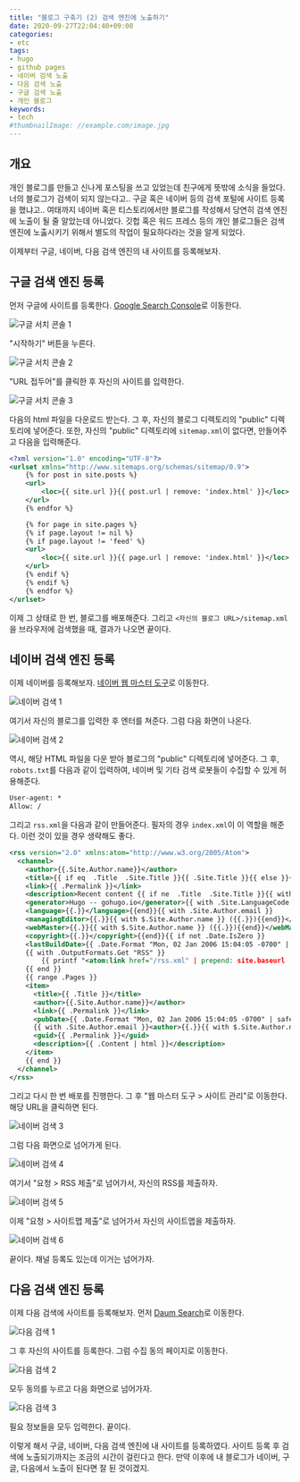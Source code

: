 ```yaml
---
title: "블로그 구축기 (2) 검색 엔진에 노출하기"
date: 2020-09-27T22:04:40+09:00
categories:
- etc
tags:
- hugo
- github pages
- 네이버 검색 노출
- 다음 검색 노출
- 구글 검색 노출
- 개인 블로그
keywords:
- tech
#thumbnailImage: //example.com/image.jpg
---
```


<!--more-->

## 개요 

개인 블로그를 만들고 신나게 포스팅을 쓰고 있었는데 친구에게 뜻밖에 소식을 들었다. 너의 블로그가 검색이 되지 않는다고.. 구글 혹은 네이버 등의 검색 포털에 사이트 등록을 했냐고.. 여태까지 네이버 혹은 티스토리에서만 블로그를 작성해서 당연히 검색 엔진에 노출이 될 줄 알았는데 아니었다. 깃헙 혹은 워드 프레스 등의 개인 블로그들은 검색 엔진에 노춣시키기 위해서 별도의 작업이 필요하다라는 것을 알게 되었다.

이제부터 구글, 네이버, 다음 검색 엔진의 내 사이트를 등록해보자.


## 구글 검색 엔진 등록

먼저 구글에 사이트를 등록한다. [Google Search Console](https://search.google.com/search-console/about?hl=ko)로 이동한다.

![구글 서치 콘솔 1](/images/etc/02-register-blog-to-search-engine/01.png)

"시작하기" 버튼을 누른다.

![구글 서치 콘솔 2](/images/etc/02-register-blog-to-search-engine/02.png)

"URL 접두어"를 클릭한 후 자신의 사이트를 입력한다.

![구글 서치 콘솔 3](/images/etc/02-register-blog-to-search-engine/03.png)

다음의 html 파일을 다운로드 받는다. 그 후, 자신의 블로그 디렉토리의 "public" 디렉토리에 넣어준다. 또한, 자신의 "public" 디렉토리에 `sitemap.xml`이 없다면, 만들어주고 다음을 입력해준다.

```xml
<?xml version="1.0" encoding="UTF-8"?>
<urlset xmlns="http://www.sitemaps.org/schemas/sitemap/0.9">
    {% for post in site.posts %}
    <url>
        <loc>{{ site.url }}{{ post.url | remove: 'index.html' }}</loc>
    </url>
    {% endfor %}

    {% for page in site.pages %}
    {% if page.layout != nil %}
    {% if page.layout != 'feed' %}
    <url>
        <loc>{{ site.url }}{{ page.url | remove: 'index.html' }}</loc>
    </url>
    {% endif %}
    {% endif %}
    {% endfor %}
</urlset>  
```

이제 그 상태로 한 번, 블로그를 배포해준다. 그리고 `<자신의 블로그 URL>/sitemap.xml`을 브라우저에 검색했을 때, 결과가 나오면 끝이다.


## 네이버 검색 엔진 등록

이제 네이버를 등록해보자. [네이버 웹 마스터 도구](https://searchadvisor.naver.com/console/board)로 이동한다. 

![네이버 검색 1](/images/etc/02-register-blog-to-search-engine/04.png)

여기서 자신의 블로그를 입력한 후 엔터를 쳐준다. 그럼 다음 화면이 나온다.

![네이버 검색 2](/images/etc/02-register-blog-to-search-engine/05.png)

역시, 해당 HTML 파일을 다운 받아 블로그의 "public" 디렉토리에 넣어준다. 그 후, `robots.txt`를 다음과 같이 입력하여, 네이버 및 기타 검색 로봇들이 수집할 수 있게 허용해준다.

```txt
User-agent: *
Allow: /
```

그리고 `rss.xml`을 다음과 같이 만들어준다. 필자의 경우 `index.xml`이 이 역할을 해준다. 이런 것이 있을 경우 생략해도 좋다.

```xml
<rss version="2.0" xmlns:atom="http://www.w3.org/2005/Atom">
  <channel>
    <author>{{.Site.Author.name}}</author>
    <title>{{ if eq  .Title  .Site.Title }}{{ .Site.Title }}{{ else }}{{ with .Title }}{{.}} on {{ end }}{{ .Site.Title }}{{ end }}</title>
    <link>{{ .Permalink }}</link>
    <description>Recent content {{ if ne  .Title  .Site.Title }}{{ with .Title }}in {{.}} {{ end }}{{ end }}on {{ .Site.Title }}</description>
    <generator>Hugo -- gohugo.io</generator>{{ with .Site.LanguageCode }}
    <language>{{.}}</language>{{end}}{{ with .Site.Author.email }}
    <managingEditor>{{.}}{{ with $.Site.Author.name }} ({{.}}){{end}}</managingEditor>{{end}}{{ with .Site.Author.email }}
    <webMaster>{{.}}{{ with $.Site.Author.name }} ({{.}}){{end}}</webMaster>{{end}}{{ with .Site.Copyright }}
    <copyright>{{.}}</copyright>{{end}}{{ if not .Date.IsZero }}
    <lastBuildDate>{{ .Date.Format "Mon, 02 Jan 2006 15:04:05 -0700" | safeHTML }}</lastBuildDate>{{ end }}
    {{ with .OutputFormats.Get "RSS" }}
        {{ printf "<atom:link href="/rss.xml" | prepend: site.baseurl | prepend: site.url }}" rel="self" type="application/rss+xml"/>" .Permalink .MediaType | safeHTML }}
    {{ end }}
    {{ range .Pages }}
    <item>
      <title>{{ .Title }}</title>
      <author>{{.Site.Author.name}}</author>
      <link>{{ .Permalink }}</link>
      <pubDate>{{ .Date.Format "Mon, 02 Jan 2006 15:04:05 -0700" | safeHTML }}</pubDate>
      {{ with .Site.Author.email }}<author>{{.}}{{ with $.Site.Author.name }} ({{.}}){{end}}</author>{{end}}
      <guid>{{ .Permalink }}</guid>
      <description>{{ .Content | html }}</description>
    </item>
    {{ end }}
  </channel>
</rss>
```

그리고 다시 한 번 배포를 진행한다. 그 후 "웹 마스터 도구 > 사이트 관리"로 이동한다. 해당 URL을 클릭하면 된다.

![네이버 검색 3](/images/etc/02-register-blog-to-search-engine/06.png)

그럼 다음 화면으로 넘어가게 된다.

![네이버 검색 4](/images/etc/02-register-blog-to-search-engine/07.png)

여기서 "요청 > RSS 제출"로 넘어가서, 자신의 RSS를 제출하자.

![네이버 검색 5](/images/etc/02-register-blog-to-search-engine/08.png)

이제 "요청 > 사이트맵 제출"로 넘어가서 자신의 사이트맵을 제출하자.

![네이버 검색 6](/images/etc/02-register-blog-to-search-engine/09.png)

끝이다. 채널 등록도 있는데 이거는 넘어가자.


## 다음 검색 엔진 등록

이제 다음 검색에 사이트를 등록해보자. 먼저 [Daum Search](https://register.search.daum.net/index.daum)로 이동한다.

![다음 검색 1](/images/etc/02-register-blog-to-search-engine/10.png)

그 후 자신의 사이트를 등록한다. 그럼 수집 동의 페이지로 이동한다.

![다음 검색 2](/images/etc/02-register-blog-to-search-engine/11.png)

모두 동의를 누르고 다음 화면으로 넘어가자.

![다음 검색 3](/images/etc/02-register-blog-to-search-engine/12.png)

필요 정보들을 모두 입력한다. 끝이다.

이렇게 해서 구글, 네이버, 다음 검색 엔진에 내 사이트를 등록하였다. 사이트 등록 후 검색에 노출되기까지는 조금의 시간이 걸린다고 한다. 만약 이후에 내 블로그가 네이버, 구글, 다음에서 노출이 된다면 잘 된 것이겠지. 